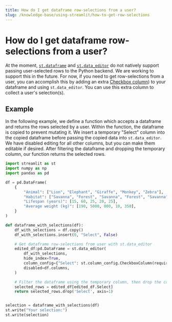 ```yaml
---
title: How do I get dataframe row-selections from a user?
slug: /knowledge-base/using-streamlit/how-to-get-row-selections
---
```


# How do I get dataframe row-selections from a user?

At the moment, [`st.dataframe`](/api-reference/data/st.dataframe) and [`st.data_editor`](/library/api-reference/data/st.data_editor) do not natively support passing user-selected rows to the Python backend. We are working to support this in the future. For now, if you need to get row-selections from a user, you can accomplish this by adding an extra [Checkbox column](/library/api-reference/data/st.column_config/st.column_config.checkboxcolumn)) to your dataframe and using `st.data_editor`. You can use this extra column to collect a user's selection(s).

## Example

In the following example, we define a function which accepts a dataframe and returns the rows selected by a user. Within the function, the dataframe is copied to prevent mutating it. We insert a temporary "Select" column into the copied dataframe before passing the copied data into `st.data_editor`. We have disabled editing for all other columns, but you can make them editable if desired. After filtering the dataframe and dropping the temporary column, our function returns the selected rows.

```python
import streamlit as st
import numpy as np
import pandas as pd

df = pd.DataFrame(
    {
        "Animal": ["Lion", "Elephant", "Giraffe", "Monkey", "Zebra"],
        "Habitat": ["Savanna", "Forest", "Savanna", "Forest", "Savanna"],
        "Lifespan (years)": [15, 60, 25, 20, 25],
        "Average weight (kg)": [190, 5000, 800, 10, 350],
    }
)

def dataframe_with_selections(df):
    df_with_selections = df.copy()
    df_with_selections.insert(0, "Select", False)

    # Get dataframe row-selections from user with st.data_editor
    edited_df:pd.DataFrame = st.data_editor(
        df_with_selections,
        hide_index=True,
        column_config={"Select": st.column_config.CheckboxColumn(required=True)},
        disabled=df.columns,
    )

    # Filter the dataframe using the temporary column, then drop the column
    selected_rows = edited_df[edited_df.Select]
    return selected_rows.drop('Select', axis=1)


selection = dataframe_with_selections(df)
st.write("Your selection:")
st.write(selection)
```
